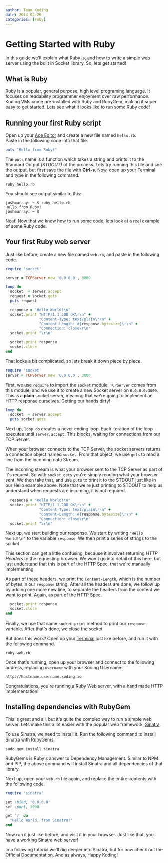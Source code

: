 ```yaml
---
author: Team Koding
date: 2014-08-20
categories: [ruby]
---
```


# Getting Started with Ruby

In this guide we'll explain what Ruby is, and how to write a simple web 
server using the built in Socket library. So, lets get started!

## What is Ruby

Ruby is a popular, general purpose, high level programing language. It 
focuses on readability programmer enjoyment over raw performance. Koding 
VMs come pre-installed with Ruby and RubyGem, making it super easy to get 
started. Lets see what it looks like to run some Ruby code!

## Running your first Ruby script

Open up your [Ace Editor][ace] and create a new file named `hello.rb`.  
Paste in the following code into that file.

```ruby
puts "Hello from Ruby!"
```

The `puts` name is a function which takes a string and prints it to the 
Standard Output *(STDOUT)* of the process. Lets try running this file and 
see the output, but first save the file with **Ctrl-s**. Now, open up 
your [Terminal][terminal] and type in the following command.

```
ruby hello.rb
```

You should see output similar to this:

```
joshmurray: ~ $ ruby hello.rb
Hello from Ruby!
joshmurray: ~ $
```

Neat! Now that we know how to run some code, lets look at a real example 
of some Ruby code.

## Your first Ruby web server

Just like before, create a new file named `web.rb`, and paste in the 
following code.

```ruby
require 'socket'

server = TCPServer.new '0.0.0.0', 3000

loop do
  socket  = server.accept
  request = socket.gets
  puts request

  response = "Hello World!\n"
  socket.print "HTTP/1.1 200 OK\r\n" +
               "Content-Type: text/plain\r\n" +
               "Content-Length: #{response.bytesize}\r\n" +
               "Connection: close\r\n"
  socket.print "\r\n"

  socket.print response
  socket.close
end
```

That looks a bit complicated, so lets break it down piece by piece.

```ruby
require 'socket'
server = TCPServer.new '0.0.0.0', 3000
```

First, we use `require` to import the `socket` module. `TCPServer` comes 
from this module, and we use it to create a new Socket server on 
`0.0.0.0:3000`. This is a **plain** socket server, meaning that we're 
going to implement an HTTP response ourselves. Getting our hands dirty!

```ruby
loop do
  socket  = server.accept
  puts socket.gets
```

Next up, `loop do` creates a never ending loop. Each iteration of the 
loop executes until `server.accept`. This blocks, waiting for connections 
from our TCP Server.

When your browser connects to the TCP Server, the socket servers returns 
a connection object named `socket`. From that object, we use `gets` to 
read a line from the incoming data Stream.

The incoming stream is what your browser sent to the TCP Server as part 
of it's request. So with `socket.gets` you're simply reading what your 
browser sent. We then take that, and use `puts` to print it to the STDOUT 
just like in our Hello example above. Note that we're just printing to 
STDOUT to help us understand when requests are incoming, it is not 
required.

```ruby
  response = "Hello World!\n"
  socket.print "HTTP/1.1 200 OK\r\n" +
               "Content-Type: text/plain\r\n" +
               "Content-Length: #{response.bytesize}\r\n" +
               "Connection: close\r\n"
  socket.print "\r\n"
```

Next up, we start building our response. We start by writing `"Hello 
World!\n"` to the variable `response`. We then print a series of strings 
to the socket.

This section can get a little confusing, because it involves returning 
*HTTP Headers* to the requesting browser. We won't go into detail of this 
here, but just understand that this is part of the HTTP Spec, that we're 
manually implementing.

As part of these headers, we print the `Content-Length`, which is the 
number of bytes in our `response` string. After all the headers are done, 
we follow up by adding one more new line, to separate the headers from 
the content we want to print. Again, as part of the HTTP Spec.

```ruby
  socket.print response
  socket.close
end
```

Finally, we use that same `socket.print` method to print our `response` 
variable. After that's done, we close the socket.

But does this work? Open up your [Terminal][terminal] just like before, 
and run it with the following command.

```
ruby web.rb
```

Once that's running, open up your browser and connect to the following 
address, replacing `username` with your Koding Username.

```
http://hostname.username.koding.io
```

Congratulations, you're running a Ruby Web server, with a hand made HTTP 
implementation!

## Installing dependencies with RubyGem

This is great and all, but it's quite the complex way to run a simple web 
server. Lets make this a lot easier with the popular web framework, 
[Sinatra][sinatra].

To use Sinatra, we need to install it. Run the following command to 
install Sinatra with RubyGems.

```
sudo gem install sinatra
```

RubyGems is Ruby's answer to Dependency Management. Similar to NPM and 
PIP, the above command will install Sinatra and all dependencies of that 
library.

Next up, open your `web.rb` file again, and replace the entire contents 
with the following code.

```ruby
require 'sinatra'

set :bind, '0.0.0.0'
set :port, 3000

get '/' do
  "Hello World, from Sinatra!"
end
```

Now run it just like before, and visit it in your browser. Just like 
that, you have a working Sinatra web server!

In a following tutorial we'll dig deeper into Sinatra, but for now check 
out the [Official Documentation][sinatra]. And as always, Happy Koding!


[koding]: https://koding.com
[ace]: https://koding.com/Ace
[terminal]: https://koding.com/Terminal
[sinatra]: http://www.sinatrarb.com

